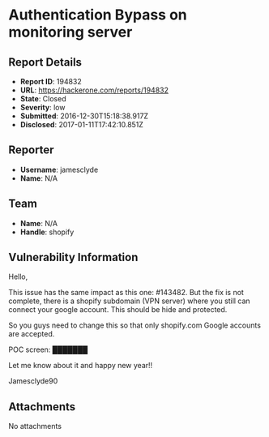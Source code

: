 # Authentication Bypass on monitoring server

## Report Details
- **Report ID**: 194832
- **URL**: https://hackerone.com/reports/194832
- **State**: Closed
- **Severity**: low
- **Submitted**: 2016-12-30T15:18:38.917Z
- **Disclosed**: 2017-01-11T17:42:10.851Z

## Reporter
- **Username**: jamesclyde
- **Name**: N/A

## Team
- **Name**: N/A
- **Handle**: shopify

## Vulnerability Information
Hello,

This issue has the same impact as this one: #143482. But the fix is not complete, there is a shopify subdomain (VPN server) where you still can connect your google account. This should be hide and protected.

So you guys need to change this so that only shopify.com Google accounts are accepted.

POC screen: ███████

Let me know about it and happy new year!!


Jamesclyde90

## Attachments
No attachments
